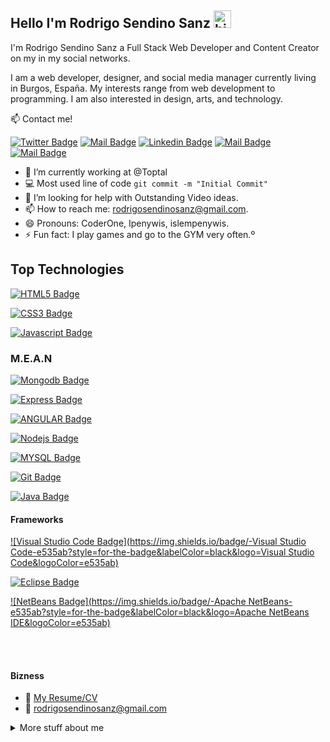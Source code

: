 ## Hello I'm Rodrigo Sendino Sanz <img src="https://user-images.githubusercontent.com/1303154/88677602-1635ba80-d120-11ea-84d8-d263ba5fc3c0.gif" width="28px" alt="hi">

I'm Rodrigo Sendino Sanz a Full Stack Web Developer and Content Creator on my in my social networks.

I am a web developer, designer, and social media manager currently living in Burgos, España. 
My interests range from web development to programming. I am also interested in design, arts, and technology.


:mailbox: Contact me!

[![Twitter Badge](https://img.shields.io/badge/-@rodrigosendino-1ca0f1?style=flat&labelColor=1ca0f1&logo=twitter&logoColor=white&link=https://twitter.com/rodrigosendino)](https://twitter.com/rodrigosendino) [![Mail Badge](https://img.shields.io/badge/-RodrigoSendinoSanz-e74c3c?style=flat&labelColor=e74c3c&logo=youtube&logoColor=white)](https://www.youtube.com/channel/UCWkZeTUDucGmgGVMtmaFMag/featured?view_as=subscriber) [![Linkedin Badge](https://img.shields.io/badge/-RodrigoSendinoSanz-0e76a8?style=flat&labelColor=0e76a8&logo=linkedin&logoColor=white)](https://www.linkedin.com/in/rodrigo-sendino-sanz-27a3a0100/) [![Mail Badge](https://img.shields.io/badge/-@rodrigosendinosanz-e84393?style=flat&labelColor=e84393&logo=instagram&logoColor=white)](https://instagram.com/rodrigosendinosanz) [![Mail Badge](https://img.shields.io/badge/-rodrigosendinosanz-c0392b?style=flat&labelColor=c0392b&logo=gmail&logoColor=white)](mailto:rodrigosendinosanz@gmail.com)

<!-- TODO: Add last video link -->

- 🔭 I’m currently working at @Toptal
- :computer: Most used line of code `git commit -m "Initial Commit"`
- 🤔 I’m looking for help with Outstanding Video ideas.
- 📫 How to reach me: rodrigosendinosanz@gmail.com.
- 😄 Pronouns: CoderOne, Ipenywis, islempenywis.
- ⚡ Fun fact: I play games and go to the GYM very often.º

## Top Technologies

<!-- TODO: Make technologies links takes you to repositories -->

[![HTML5 Badge](https://img.shields.io/badge/-HTLM5-e535ab?style=for-the-badge&labelColor=black&logo=HTML5&logoColor=E34F26)](#)

[![CSS3 Badge](https://img.shields.io/badge/-CSS3-1572B6?style=for-the-badge&labelColor=black&logo=CSS3&logoColor=1572B6)](#)

[![Javascript Badge](https://img.shields.io/badge/-Javascript-F0DB4F?style=for-the-badge&labelColor=black&logo=javascript&logoColor=#F7DF1E)](#)


### M.E.A.N
[![Mongodb Badge](https://img.shields.io/badge/-Mongodb-#47A248?style=for-the-badge&labelColor=black&logo=mongodb&logoColor=#47A248)](#)

[![Express Badge](https://img.shields.io/badge/-Express-e535ab?style=for-the-badge&labelColor=black&logo=express&logoColor=e535ab)](#)

[![ANGULAR Badge](https://img.shields.io/badge/-Angular-e535ab?style=for-the-badge&labelColor=black&logo=angular&logoColor=e535ab)](#)

[![Nodejs Badge](https://img.shields.io/badge/-Nodejs-3C873A?style=for-the-badge&labelColor=black&logo=node.js&logoColor=3C873A)](#)



[![MYSQL Badge](https://img.shields.io/badge/-MySQL-e535ab?style=for-the-badge&labelColor=black&logo=mysql&logoColor=e535ab)](#)

[![Git Badge](https://img.shields.io/badge/-Git-e535ab?style=for-the-badge&labelColor=black&logo=git&logoColor=e535ab)](#)

[![Java Badge](https://img.shields.io/badge/-Java-e535ab?style=for-the-badge&labelColor=black&logo=java&logoColor=007396)](#)

#### Frameworks

[![Visual Studio Code Badge](https://img.shields.io/badge/-Visual Studio Code-e535ab?style=for-the-badge&labelColor=black&logo=Visual Studio Code&logoColor=e535ab)](#)

[![Eclipse Badge](https://img.shields.io/badge/-eclipse-e535ab?style=for-the-badge&labelColor=black&logo=eclipse&logoColor=e535ab)](#)

[![NetBeans Badge](https://img.shields.io/badge/-Apache NetBeans-e535ab?style=for-the-badge&labelColor=black&logo=Apache NetBeans IDE&logoColor=e535ab)](#)

<br />
<br />

#### Bizness
- :paperclip: [My Resume/CV](https://github.com/ipenywis/ipenywis/blob/master/resumes/resume%20v1.0.pdf)
- :email: rodrigosendinosanz@gmail.com

<details>
<summary>
  More stuff about me
</summary>

<br >

I love sharing knowledge and putting tutorials, courses and posts together for helping other developers

<!--END_SECTION:waka-->

#### Github Stats

![Rodrigo's github stats](https://github-readme-stats.vercel.app/api?username=rodrigosendinosanz&count_private=true&theme=tokyonight&hide=contribs,prs)

</details>